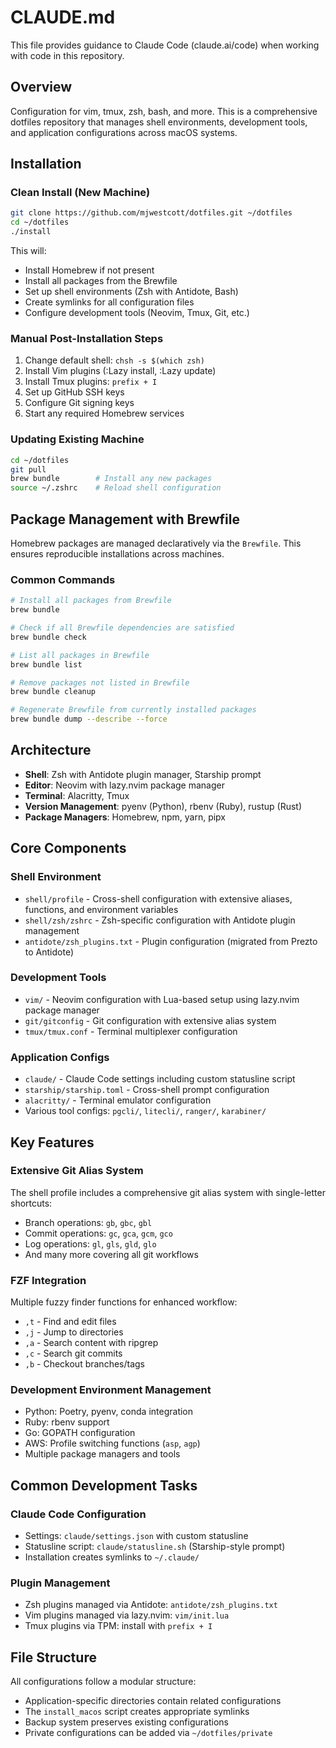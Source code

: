 # CLAUDE.md

This file provides guidance to Claude Code (claude.ai/code) when working with code in this repository.

## Overview

Configuration for vim, tmux, zsh, bash, and more. This is a comprehensive dotfiles repository that manages shell environments, development tools, and application configurations across macOS systems.

## Installation

### Clean Install (New Machine)

```bash
git clone https://github.com/mjwestcott/dotfiles.git ~/dotfiles
cd ~/dotfiles
./install
```

This will:
- Install Homebrew if not present
- Install all packages from the Brewfile
- Set up shell environments (Zsh with Antidote, Bash)
- Create symlinks for all configuration files
- Configure development tools (Neovim, Tmux, Git, etc.)

### Manual Post-Installation Steps

1. Change default shell: `chsh -s $(which zsh)`
2. Install Vim plugins (:Lazy install, :Lazy update)
3. Install Tmux plugins: `prefix + I`
4. Set up GitHub SSH keys
5. Configure Git signing keys
6. Start any required Homebrew services

### Updating Existing Machine

```bash
cd ~/dotfiles
git pull
brew bundle        # Install any new packages
source ~/.zshrc    # Reload shell configuration
```

## Package Management with Brewfile

Homebrew packages are managed declaratively via the `Brewfile`. This ensures reproducible installations across machines.

### Common Commands

```bash
# Install all packages from Brewfile
brew bundle

# Check if all Brewfile dependencies are satisfied
brew bundle check

# List all packages in Brewfile
brew bundle list

# Remove packages not listed in Brewfile
brew bundle cleanup

# Regenerate Brewfile from currently installed packages
brew bundle dump --describe --force
```

## Architecture

- **Shell**: Zsh with Antidote plugin manager, Starship prompt
- **Editor**: Neovim with lazy.nvim package manager
- **Terminal**: Alacritty, Tmux
- **Version Management**: pyenv (Python), rbenv (Ruby), rustup (Rust)
- **Package Managers**: Homebrew, npm, yarn, pipx

## Core Components

### Shell Environment
- `shell/profile` - Cross-shell configuration with extensive aliases, functions, and environment variables
- `shell/zsh/zshrc` - Zsh-specific configuration with Antidote plugin management
- `antidote/zsh_plugins.txt` - Plugin configuration (migrated from Prezto to Antidote)

### Development Tools
- `vim/` - Neovim configuration with Lua-based setup using lazy.nvim package manager
- `git/gitconfig` - Git configuration with extensive alias system
- `tmux/tmux.conf` - Terminal multiplexer configuration

### Application Configs
- `claude/` - Claude Code settings including custom statusline script
- `starship/starship.toml` - Cross-shell prompt configuration
- `alacritty/` - Terminal emulator configuration
- Various tool configs: `pgcli/`, `litecli/`, `ranger/`, `karabiner/`

## Key Features

### Extensive Git Alias System
The shell profile includes a comprehensive git alias system with single-letter shortcuts:
- Branch operations: `gb`, `gbc`, `gbl`
- Commit operations: `gc`, `gca`, `gcm`, `gco`
- Log operations: `gl`, `gls`, `gld`, `glo`
- And many more covering all git workflows

### FZF Integration
Multiple fuzzy finder functions for enhanced workflow:
- `,t` - Find and edit files
- `,j` - Jump to directories  
- `,a` - Search content with ripgrep
- `,c` - Search git commits
- `,b` - Checkout branches/tags

### Development Environment Management
- Python: Poetry, pyenv, conda integration
- Ruby: rbenv support
- Go: GOPATH configuration
- AWS: Profile switching functions (`asp`, `agp`)
- Multiple package managers and tools

## Common Development Tasks

### Claude Code Configuration
- Settings: `claude/settings.json` with custom statusline
- Statusline script: `claude/statusline.sh` (Starship-style prompt)
- Installation creates symlinks to `~/.claude/`

### Plugin Management
- Zsh plugins managed via Antidote: `antidote/zsh_plugins.txt`
- Vim plugins managed via lazy.nvim: `vim/init.lua`
- Tmux plugins via TPM: install with `prefix + I`

## File Structure

All configurations follow a modular structure:
- Application-specific directories contain related configurations
- The `install_macos` script creates appropriate symlinks
- Backup system preserves existing configurations
- Private configurations can be added via `~/dotfiles/private`